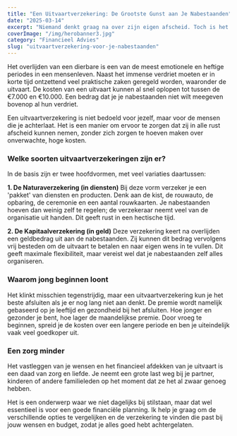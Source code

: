 ```yaml
---
title: "Een Uitvaartverzekering: De Grootste Gunst aan Je Nabestaanden"
date: "2025-03-14"
excerpt: "Niemand denkt graag na over zijn eigen afscheid. Toch is het regelen van een uitvaartverzekering een van de meest liefdevolle dingen die je voor je dierbaren kunt doen."
coverImage: "/img/herobanner3.jpg"
category: "Financieel Advies"
slug: "uitvaartverzekering-voor-je-nabestaanden"
---
```


Het overlijden van een dierbare is een van de meest emotionele en heftige periodes in een mensenleven. Naast het immense verdriet moeten er in korte tijd ontzettend veel praktische zaken geregeld worden, waaronder de uitvaart. De kosten van een uitvaart kunnen al snel oplopen tot tussen de €7.000 en €10.000. Een bedrag dat je je nabestaanden niet wilt meegeven bovenop al hun verdriet.

Een uitvaartverzekering is niet bedoeld voor jezelf, maar voor de mensen die je achterlaat. Het is een manier om ervoor te zorgen dat zij in alle rust afscheid kunnen nemen, zonder zich zorgen te hoeven maken over onverwachte, hoge kosten.

### Welke soorten uitvaartverzekeringen zijn er?

In de basis zijn er twee hoofdvormen, met veel variaties daartussen:

**1. De Naturaverzekering (in diensten)**
Bij deze vorm verzeker je een 'pakket' van diensten en producten. Denk aan de kist, de rouwauto, de opbaring, de ceremonie en een aantal rouwkaarten. Je nabestaanden hoeven dan weinig zelf te regelen; de verzekeraar neemt veel van de organisatie uit handen. Dit geeft rust in een hectische tijd.

**2. De Kapitaalverzekering (in geld)**
Deze verzekering keert na overlijden een geldbedrag uit aan de nabestaanden. Zij kunnen dit bedrag vervolgens vrij besteden om de uitvaart te betalen en naar eigen wens in te vullen. Dit geeft maximale flexibiliteit, maar vereist wel dat je nabestaanden zelf alles organiseren.

### Waarom jong beginnen loont

Het klinkt misschien tegenstrijdig, maar een uitvaartverzekering kun je het beste afsluiten als je er nog lang niet aan denkt. De premie wordt namelijk gebaseerd op je leeftijd en gezondheid bij het afsluiten. Hoe jonger en gezonder je bent, hoe lager de maandelijkse premie. Door vroeg te beginnen, spreid je de kosten over een langere periode en ben je uiteindelijk vaak veel goedkoper uit.

### Een zorg minder

Het vastleggen van je wensen en het financieel afdekken van je uitvaart is een daad van zorg en liefde. Je neemt een grote last weg bij je partner, kinderen of andere familieleden op het moment dat ze het al zwaar genoeg hebben.

Het is een onderwerp waar we niet dagelijks bij stilstaan, maar dat wel essentieel is voor een goede financiële planning. Ik help je graag om de verschillende opties te vergelijken en de verzekering te vinden die past bij jouw wensen en budget, zodat je alles goed hebt achtergelaten.
